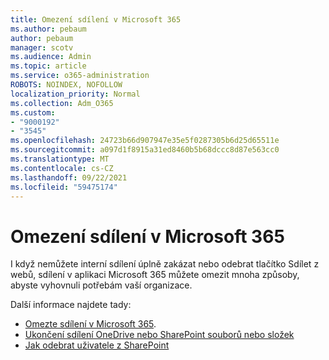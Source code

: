 ```yaml
---
title: Omezení sdílení v Microsoft 365
ms.author: pebaum
author: pebaum
manager: scotv
ms.audience: Admin
ms.topic: article
ms.service: o365-administration
ROBOTS: NOINDEX, NOFOLLOW
localization_priority: Normal
ms.collection: Adm_O365
ms.custom:
- "9000192"
- "3545"
ms.openlocfilehash: 24723b66d907947e35e5f0287305b6d25d65511e
ms.sourcegitcommit: a097d1f8915a31ed8460b5b68dccc8d87e563cc0
ms.translationtype: MT
ms.contentlocale: cs-CZ
ms.lasthandoff: 09/22/2021
ms.locfileid: "59475174"
---
```

# <a name="limit-sharing-in-microsoft-365"></a>Omezení sdílení v Microsoft 365

I když nemůžete interní sdílení úplně zakázat nebo odebrat tlačítko Sdílet z webů, sdílení v aplikaci Microsoft 365 můžete omezit mnoha způsoby, abyste vyhovnuli potřebám vaší organizace. 

Další informace najdete tady:

- [Omezte sdílení v Microsoft 365](https://docs.microsoft.com/Office365/Enterprise/microsoft-365-limit-sharing).
- [Ukončení sdílení OneDrive nebo SharePoint souborů nebo složek](https://support.office.com/article/stop-sharing-onedrive-or-sharepoint-files-or-folders-or-change-permissions-0a36470f-d7fe-40a0-bd74-0ac6c1e13323)
- [Jak odebrat uživatele z SharePoint](https://docs.microsoft.com/sharepoint/remove-users)